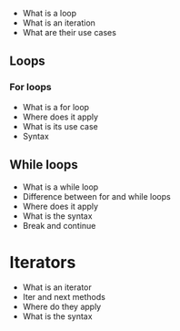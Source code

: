 - What is a loop
- What is an iteration
- What are their use cases
## Loops
### For loops
- What is a for loop
- Where does it apply
- What is its use case
- Syntax
## While loops
- What is a while loop
- Difference between for and while loops
- Where does it apply
- What is the syntax
-  Break and continue
# Iterators
- What is an iterator 
- Iter and next methods
- Where do they apply
- What is the syntax

